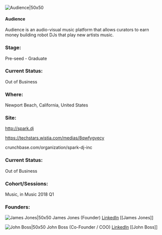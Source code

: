 

![Audience|50x50](https://apimg.techstars.com/connect/images/image_files/601b3dc9ad39cb2a59000002/original/AudienceSnapLogo.png)

#### Audience
Audience is an audio-visual music platform that allows curators to earn money building robot DJs that play new artists music.

### Stage: 
Pre-seed - Graduate 

### Current Status: 
Out of Business

### Where:
Newport Beach, California, United States

### Site:
http://spark.dj

https://techstars.wistia.com/medias/8qwfygvecy

crunchbase.com/organization/spark-dj-inc

### Current Status: 
Out of Business

### Cohort/Sessions: 
Music, in Music 2018 Q1

### Founders: 

![James Jones|50x50](https://apimg.techstars.com/connect/images/image_files/601b411b3b6f8513e7000005/original/2021_Profile_SQUARE.jpg) James Jones (Founder) [LinkedIn](https://linkedin.com/in/james-jones-jr-25841038) [[James Jones]]

![John Boss|50x50](http://s3.amazonaws.com/ts-accel-connect-uploads/images/image_files/5a872706c9aec756b300037b/original/Screen_Shot_2018-02-06_at_1.27.16_PM.png) John Boss (Co-Founder / COO) [LinkedIn](https://linkedin.com/in/john-boss-9a973047) [[John Boss]]


